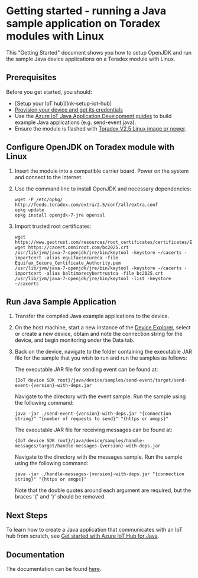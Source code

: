 # Getting started - running a Java sample application on Toradex modules with Linux

This "Getting Started" document shows you how to setup OpenJDK and run the sample Java device applications on a Toradex module with Linux.

## Prerequisites

Before you get started, you should:

- [Setup your IoT hub][lnk-setup-iot-hub]
- [Provision your device and get its credentials][lnk-manage-iot-hub]
- Use the [Azure IoT Java Application Development guides][java-dev-guides] to build example Java applications (e.g. send-event.java).
- Ensure the module is flashed with [Toradex V2.5 Linux image or newer][toradex_image_update].

## Configure OpenJDK on Toradex module with Linux

1.  Insert the module into a compatible carrier board.  Power on the system and connect to the internet.

2.  Use the command line to install OpenJDK and necessary dependencies:

    ```
    wget -P /etc/opkg/ http://feeds.toradex.com/extra/2.5/conf/all/extra.conf
    opkg update
    opkg install openjdk-7-jre openssl
    ```

3.  Import trusted root certificates:

    ```
    wget https://www.geotrust.com/resources/root_certificates/certificates/Equifax_Secure_Certificate_Authority.pem
	wget https://cacert.omniroot.com/bc2025.crt
	/usr/lib/jvm/java-7-openjdk/jre/bin/keytool -keystore ~/cacerts -importcert -alias equifaxsecureca -file Equifax_Secure_Certificate_Authority.pem
	/usr/lib/jvm/java-7-openjdk/jre/bin/keytool -keystore ~/cacerts -importcert -alias baltimorecybertrustca -file bc2025.crt
	/usr/lib/jvm/java-7-openjdk/jre/bin/keytool -list -keystore ~/cacerts
	```

## Run Java Sample Application

1. Transfer the compiled Java example applications to the device.

2. On the host machine, start a new instance of the [Device Explorer][device-explorer], select or create a new device, obtain and note the connection string for the device, and begin monitoring under the Data tab.

3. Back on the device, navigate to the folder containing the executable JAR file for the sample that you wish to run and run the samples as follows:

	The executable JAR file for sending event
	can be found at:

	```
	{IoT device SDK root}/java/device/samples/send-event/target/send-event-{version}-with-deps.jar
	```

	Navigate to the directory with the event sample. Run the sample using the following command:

	```
	java -jar ./send-event-{version}-with-deps.jar "{connection string}" "{number of requests to send}" "{https or amqps}"
	```

	The executable JAR file for receiving messages can be found at:

	```
	{IoT device SDK root}/java/device/samples/handle-messages/target/handle-messages-{version}-with-deps.jar
	```

	Navigate to the directory with the messages sample. Run the sample using the following command:

	```
	java -jar ./handle-messages-{version}-with-deps.jar "{connection string}" "{https or amqps}"
	```

	Note that the double quotes around each argument are required, but the braces '{' and '}' should be removed.

## Next Steps
To learn how to create a Java application that communicates with an IoT hub from scratch, see [Get started with Azure IoT Hub for Java][how-to-build-a-java-app-from-scratch].

## Documentation

The documentation can be found [here](https://azure.github.io/azure-iot-sdks/java/device/api_reference/index.html).

[java-dev-guides]: ../readme.md
[setup-iothub]: ../../../doc/setup_iothub.md
[lnk-manage-iot-hub]: ../../../doc/manage_iot_hub.md
[device-explorer]: ../../../tools/DeviceExplorer/readme.md
[how-to-build-a-java-app-from-scratch]: https://azure.microsoft.com/documentation/articles/iot-hub-java-java-getstarted/

[toradex_image_update]: http://developer.toradex.com/knowledge-base/how-to-setup-environment-for-embedded-linux-application-development#Linux_Image_Update